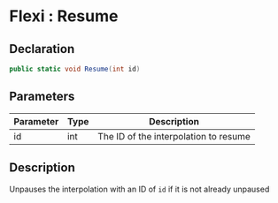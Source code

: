 # Flexi : Resume
## Declaration
```cs
public static void Resume(int id)
```

## Parameters
| Parameter | Type | Description |
| - | - | - |
| id | int | The ID of the interpolation to resume |

## Description
Unpauses the interpolation with an ID of `id` if it is not already unpaused